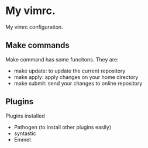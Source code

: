 My vimrc.
========
My vimrc configuration.

Make commands
-------------
Make command has some funcitons. They are:
* make update: to update the current repository
* make apply: apply changes on your home directory
* make submit: send your changes to online repository

Plugins
-------
Plugins installed 
* Pathogen (to install other plugins easily)
* syntastic
* Emmet
